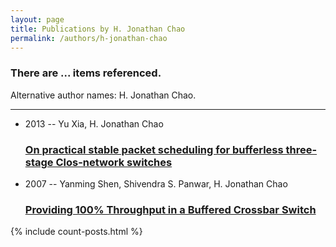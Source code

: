 ```yaml
---
layout: page
title: Publications by H. Jonathan Chao
permalink: /authors/h-jonathan-chao
---
```


<h3 id="number-posts">There are ... items referenced.</h3>
<p id='info-authors'>Alternative author names: H. Jonathan Chao.</p>
<hr />
<ul class="post-list">
<li><span class='post-meta'>2013 -- Yu Xia, H. Jonathan Chao</span><h3><a class='post-link' href="{{ site.baseurl }}/on-practical-stable-packet-scheduling-for-bufferless-three-stage-clos-network-switches">On practical stable packet scheduling for bufferless three-stage Clos-network switches</a></h3></li>
<li><span class='post-meta'>2007 -- Yanming Shen, Shivendra S. Panwar, H. Jonathan Chao</span><h3><a class='post-link' href="{{ site.baseurl }}/providing-100-throughput-in-a-buffered-crossbar-switch">Providing 100% Throughput in a Buffered Crossbar Switch</a></h3></li>

</ul>
{% include count-posts.html %}
